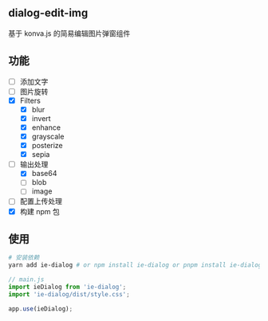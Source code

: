 <!--
 * @Author: June
 * @Description:
 * @Date: 2023-01-17 12:46:35
 * @LastEditors: June
 * @LastEditTime: 2023-03-04 00:53:26
-->

## dialog-edit-img

基于 konva.js 的简易编辑图片弹窗组件

## 功能

-   [ ] 添加文字
-   [ ] 图片旋转
-   [x] Filters
    -   [x] blur
    -   [x] invert
    -   [x] enhance
    -   [x] grayscale
    -   [x] posterize
    -   [x] sepia
-   [ ] 输出处理
    -   [x] base64
    -   [ ] blob
    -   [ ] image
-   [ ] 配置上传处理
-   [x] 构建 npm 包

## 使用

```bash
# 安装依赖
yarn add ie-dialog # or npm install ie-dialog or pnpm install ie-dialog
```

```javascript
// main.js
import ieDialog from 'ie-dialog';
import 'ie-dialog/dist/style.css';

app.use(ieDialog);
```